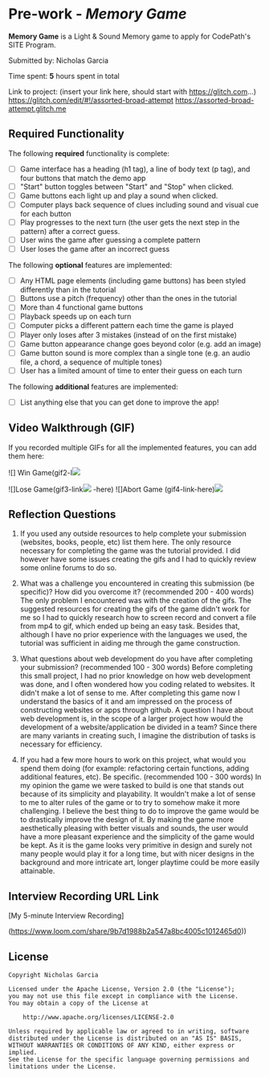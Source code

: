# Pre-work - *Memory Game*

**Memory Game** is a Light & Sound Memory game to apply for CodePath's SITE Program.

Submitted by: Nicholas Garcia

Time spent: **5** hours spent in total

Link to project: (insert your link here, should start with https://glitch.com...)
https://glitch.com/edit/#!/assorted-broad-attempt
https://assorted-broad-attempt.glitch.me

## Required Functionality

The following **required** functionality is complete:

* [ ] Game interface has a heading (h1 tag), a line of body text (p tag), and four buttons that match the demo app
* [ ] "Start" button toggles between "Start" and "Stop" when clicked.
* [ ] Game buttons each light up and play a sound when clicked.
* [ ] Computer plays back sequence of clues including sound and visual cue for each button
* [ ] Play progresses to the next turn (the user gets the next step in the pattern) after a correct guess.
* [ ] User wins the game after guessing a complete pattern
* [ ] User loses the game after an incorrect guess

The following **optional** features are implemented:

* [ ] Any HTML page elements (including game buttons) has been styled differently than in the tutorial
* [ ] Buttons use a pitch (frequency) other than the ones in the tutorial
* [ ] More than 4 functional game buttons
* [ ] Playback speeds up on each turn
* [ ] Computer picks a different pattern each time the game is played
* [ ] Player only loses after 3 mistakes (instead of on the first mistake)
* [ ] Game button appearance change goes beyond color (e.g. add an image)
* [ ] Game button sound is more complex than a single tone (e.g. an audio file, a chord, a sequence of multiple tones)
* [ ] User has a limited amount of time to enter their guess on each turn

The following **additional** features are implemented:

- [ ] List anything else that you can get done to improve the app!

## Video Walkthrough (GIF)

If you recorded multiple GIFs for all the implemented features, you can add them here:

![] Win Game(gif2-l![](https://i.imgur.com/m3vavDt.gif)

![]Lose Game(gif3-link![](https://i.imgur.com/UyWZQhx.gif)
-here)
![]Abort Game (gif4-link-here)![](https://i.imgur.com/hdKYY8y.gif)


## Reflection Questions
1. If you used any outside resources to help complete your submission (websites, books, people, etc) list them here.
The only resource necessary for completing the game was the tutorial provided. I did however have some issues creating the gifs and I had to quickly review some online forums to do so.

2. What was a challenge you encountered in creating this submission (be specific)? How did you overcome it? (recommended 200 - 400 words)
The only problem I encountered was with the creation of the gifs. The suggested resources for creating the gifs of the game didn't work for me so I had to quickly research how to screen record and convert a file from mp4 to gif, which ended up being an easy task. Besides that, although I have no prior experience with the languages we used, the tutorial was sufficient in aiding me through the game construction.

3. What questions about web development do you have after completing your submission? (recommended 100 - 300 words)
Before completing this small project, I had no prior knowledge on how web development was done, and I often wondered how you coding related to websites. It didn't make a lot of sense to me. After completing this game now I understand the basics of it and am impressed on the process of constructing websites or apps through github. A question I have about web development is, in the scope of a larger project how would the development of a website/application be divided in a team? Since there are many variants in creating such, I imagine the distribution of tasks is necessary for efficiency.

4. If you had a few more hours to work on this project, what would you spend them doing (for example: refactoring certain functions, adding additional features, etc). Be specific. (recommended 100 - 300 words)
In my opinion the game we were tasked to build is one that stands out because of its simplicity and playability. It wouldn't make a lot of sense to me to alter rules of the game or to try to somehow make it more challenging. I believe the best thing to do to improve the game would be to drastically improve the design of it. By making the game more aesthetically pleasing with better visuals and sounds, the user would have a more pleasant experience and the simplicity of the game would be kept. As it is the game looks very primitive in design and surely not many people would play it for a long time, but with nicer designs in the background and more intricate art, longer playtime could be more easily attainable.



## Interview Recording URL Link

[My 5-minute Interview Recording]

(https://www.loom.com/share/9b7d1988b2a547a8bc4005c1012465d0))



## License

    Copyright Nicholas Garcia

    Licensed under the Apache License, Version 2.0 (the "License");
    you may not use this file except in compliance with the License.
    You may obtain a copy of the License at

        http://www.apache.org/licenses/LICENSE-2.0

    Unless required by applicable law or agreed to in writing, software
    distributed under the License is distributed on an "AS IS" BASIS,
    WITHOUT WARRANTIES OR CONDITIONS OF ANY KIND, either express or implied.
    See the License for the specific language governing permissions and
    limitations under the License.
